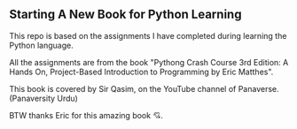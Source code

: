 ## Starting A New Book for Python Learning

This repo is based on the assignments I have completed during learning the Python language.

All the assignments are from the book "Pythong Crash Course 3rd Edition: A Hands On, Project-Based Introduction to Programming by Eric Matthes".

This book is covered by Sir Qasim, on the YouTube channel of Panaverse. (Panaversity Urdu)

BTW thanks Eric for this amazing book 💘.
